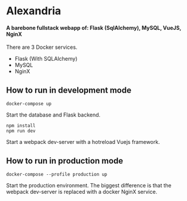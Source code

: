 Alexandria
==========
#### A barebone fullstack webapp of: Flask (SqlAlchemy), MySQL, VueJS, NginX

There are 3 Docker services.
 - Flask (With SQLAlchemy)
 - MySQL
 - NginX


How to run in development mode
----------
```
docker-compose up
```
Start the database and Flask backend.

```
npm install
npm run dev
```
Start a webpack dev-server with a hotreload Vuejs framework.

How to run in production mode
----------

```
docker-compose --profile production up
```
Start the production environment. The biggest difference is that the webpack dev-server is replaced with a docker NginX service.
